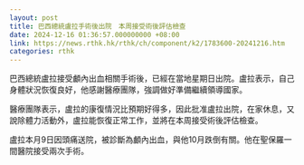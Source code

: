 ```yaml
---
layout: post
title: 巴西總統盧拉手術後出院　本周接受術後評估檢查
date: 2024-12-16 01:36:57.000000000 +08:00
link: https://news.rthk.hk/rthk/ch/component/k2/1783600-20241216.htm
categories: rthk
---
```


巴西總統盧拉接受顱內出血相關手術後，已經在當地星期日出院。盧拉表示，自己身體狀況恢復良好，他感謝醫療團隊，強調做好準備繼續領導國家。

醫療團隊表示，盧拉的康復情況比預期好得多，因此批准盧拉出院，在家休息，又說除體力活動外，盧拉能恢復正常工作，並將在本周接受術後評估檢查。

盧拉本月9日因頭痛送院，被診斷為顱內出血，與他10月跌倒有關。他在聖保羅一間醫院接受兩次手術。
